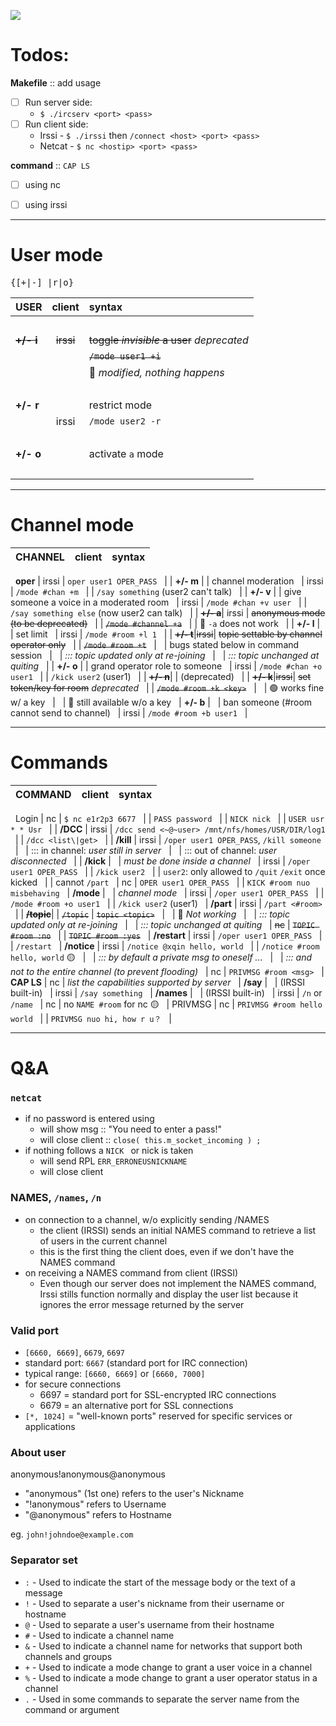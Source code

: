 ![](https://img.shields.io/badge/C++-Internet&nbsp;Relay&nbsp;Chat-red.svg?style=flat&logo=c%2B%2B)


# Todos:

__Makefile__ :: add usage
- [ ] Run server side:
  - `$ ./ircserv <port> <pass>`
- [ ] Run client side:
  - Irssi - `$ ./irssi` then `/connect <host> <port> <pass>`
  - Netcat - `$ nc <hostip> <port> <pass>`

__command__ :: `CAP LS` 
- [ ] using nc
- [ ] using irssi



---


# User mode
<kbd> {[+|-] |r|o} </kbd>

USER         | client | syntax
:----------- | :----: | :-
&nbsp;       |
~~__+/- i__~~|~~irssi~~| ~~toggle *invisible* a user~~ _deprecated_
&nbsp;       |        | ~~`/mode user1 +i`~~
&nbsp;       | &nbsp; | :red_circle: _modified, nothing happens_
&nbsp;       |        | 
__+/- r__    |        | restrict mode
&nbsp;       | irssi  | `/mode user2 -r`
&nbsp;       | 
__+/- o__    |        | activate `a` mode
&nbsp;       | 


---


# Channel mode

CHANNEL      | client | syntax
:----------- | :----: | :-
&nbsp;
__oper__     | irssi  | `oper user1 OPER_PASS`
&nbsp;       |        | 
__+/- m__    |        | channel moderation
&nbsp;       | irssi  | `/mode #chan +m`
&nbsp;       |        | `/say something` (user2 can't talk)
&nbsp;       |        | 
__+/- v__    |        | give someone a voice in a moderated room
&nbsp;       | irssi  | `/mode #chan +v user`
&nbsp;       |        | `/say something else` (now user2 can talk)
&nbsp;       |        | 
~~__+/- a__~~| irssi  | ~~anonymous mode (to be deprecated)~~
&nbsp;       |        | ~~`/mode #channel +a`~~
&nbsp;       |        | :red_circle: `-a` does not work
&nbsp;       |        | 
__+/- l__    | &nbsp; | set limit
&nbsp;       | irssi  | `/mode #room +l 1`
&nbsp;       |        |
~~__+/- t__~~|~~irssi~~| ~~topic settable by channel operator only~~
&nbsp;       |        | ~~`/mode #room +t`~~
&nbsp;       | &nbsp; | bugs stated below in command session
&nbsp;       | &nbsp; | _::: topic updated only at re-joining_
&nbsp;       | &nbsp; | _::: topic unchanged at quiting_
&nbsp;       |        | 
__+/- o__    |        | grand operator role to someone 
&nbsp;       | irssi  | `/mode #chan +o user1`
&nbsp;       |        | `/kick user2` (user1)
&nbsp;       |        | 
~~__+/- n__~~|        | (deprecated)
&nbsp;       |        | 
~~__+/- k__~~|~~irssi~~| ~~set token/key for room~~ _deprecated_
&nbsp;       |        | ~~`/mode #room +k <key>`~~
&nbsp;       | &nbsp; | :green_circle: works fine w/ a key
&nbsp;       | &nbsp; | :red_circle: still available w/o a key
&nbsp;       |
__+/- b__    | &nbsp; | ban someone (#room cannot send to channel)
&nbsp;       | irssi  | `/mode #room +b user1`
&nbsp;       |


---


# Commands

COMMAND      | client | syntax
:----------- | :----: | :-
&nbsp;
Login        | nc     | `$ nc e1r2p3 6677`
&nbsp;       |        | `PASS password`
&nbsp;       |        | `NICK nick`
&nbsp;       |        | `USER usr * * Usr`
&nbsp;       |        | 
__/DCC__     | irssi  | `/dcc send <~@~user> /mnt/nfs/homes/USR/DIR/log1`
&nbsp;       |        | `/dcc <list\|get>`
&nbsp;       |        | 
__/kill__    | irssi  | `/oper user1 OPER_PASS`, `/kill someone`
&nbsp;       | &nbsp; | ::: in channel: _user still in server_
&nbsp;       | &nbsp; | ::: out of channel: _user disconnected_
&nbsp;       |        |
__/kick__    | &nbsp; | _must be done inside a channel_
&nbsp;       | irssi  | `/oper user1 OPER_PASS` 
&nbsp;       |        | `/kick user2`
&nbsp;       |        | `user2`: only allowed to `/quit` `/exit` once kicked
&nbsp;       |        | cannot `/part`
&nbsp;       | nc     | `OPER user1 OPER_PASS`
&nbsp;       |        | `KICK #room nuo misbehaving`
&nbsp;       | 
__/mode__    | &nbsp; | _channel mode_
&nbsp;       | irssi  | `/oper user1 OPER_PASS`
&nbsp;       |        | `/mode #room +o user1`
&nbsp;       |        | `/kick user2` (user1)
&nbsp;       |
__/part__    | irssi  | `/part <#room>`
&nbsp;       |        |
~~__/topic__~~|       | ~~`/topic`~~ | ~~`topic <topic>`~~
&nbsp;       | &nbsp; | :red_circle: _Not working_
&nbsp;       | &nbsp; | _::: topic updated only at re-joining_
&nbsp;       | &nbsp; | _::: topic unchanged at quiting_
&nbsp;       | ~~nc~~ | ~~`TOPIC #room :no`~~
&nbsp;       |        | ~~`TOPIC #room :yes`~~
&nbsp;       | 
__/restart__ | irssi  | `/oper user1 OPER_PASS`
&nbsp;       |        | `/restart`
&nbsp;       | 
__/notice__  | irssi  | `/notice @xqin hello, world`
&nbsp;       |        | `/notice #room hello, world` :yellow_circle:
&nbsp;       | &nbsp; | _::: by default a private msg to oneself ..._
&nbsp;       | &nbsp; | _::: and not to the entire channel (to prevent flooding)_
&nbsp;       | nc     | `PRIVMSG #room <msg>`
&nbsp;       | 
__CAP LS__   | nc     | _list the capabilities supported by server_ 
&nbsp;       | 
__/say__     | &nbsp; | (IRSSI built-in)
&nbsp;       | irssi  | `/say something`
&nbsp;       | 
__/names__   | &nbsp; | (IRSSI built-in)
&nbsp;       | irssi  | `/n` or `/name`
&nbsp;       | nc     | no `NAME #room` for nc :yellow_circle:
&nbsp;       | 
PRIVMSG      | nc     | `PRIVMSG #room hello world`
&nbsp;       |        | `PRIVMSG nuo hi, how r u？`
&nbsp;       | 


---


# Q&A

### `netcat`
- if no password is entered using
  - will show msg :: "You need to enter a pass!"
  - will close client :: `close( this.m_socket_incoming ) ;`
- if nothing follows a `NICK ` or nick is taken
  - will send RPL `ERR_ERRONEUSNICKNAME`
  - will close client


### NAMES, `/names`, `/n`

- on connection to a channel, w/o explicitly sending /NAMES
  - the client (IRSSI) sends an initial NAMES command to retrieve a list of users in the current channel
  - this is the first thing the client does, even if we don't have the NAMES command
- on receiving a NAMES command from client (IRSSI)
  - Even though our server does not implement the NAMES command, Irssi stills function normally and display the user list because it ignores the error message returned by the server


### Valid port

- `[6660, 6669]`, `6679`, `6697`
- standard port: `6667` (standard port for IRC connection)
- typical range: `[6660, 6669]` or `[6660, 7000]`
- for secure connections
  - 6697 = standard port for SSL-encrypted IRC connections
  - 6679 = an alternative port for SSL connections
- `[*, 1024]` = "well-known ports" reserved for specific services or applications


### About user

anonymous!anonymous@anonymous
- "anonymous" (1st one) refers to the user's Nickname
- "!anonymous" refers to Username
- "@anonymous" refers to Hostname

eg. `john!johndoe@example.com`


### Separator set

- `:` - Used to indicate the start of the message body or the text of a message
- `!` - Used to separate a user's nickname from their username or hostname
- `@` - Used to separate a user's username from their hostname
- `#` - Used to indicate a channel name
- `&` - Used to indicate a channel name for networks that support both channels and groups
- `+` - Used to indicate a mode change to grant a user voice in a channel
- `%` - Used to indicate a mode change to grant a user operator status in a channel
- `.` - Used in some commands to separate the server name from the command or argument
